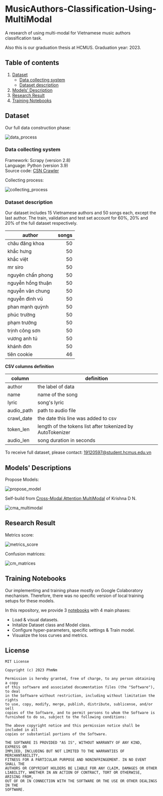 # MusicAuthors-Classification-Using-MultiModal

A research of using multi-modal for Vietnamese music authors classification task.

Also this is our graduation thesis at HCMUS. Graduation year: 2023.

## Table of contents

1. [Dataset](#dataset)
    - [Data collecting system](#system)
    - [Dataset description](#data_description)
2. [Models' Description](#models)
3. [Research Result](#result)
4. [Training Notebooks](#notebooks)

## <a name="dataset"></a> Dataset

Our full data construction phase:

![data_process](img/engver_data_construction_process.png)

### <a name="system"></a> Data collecting system

Framework: Scrapy (version 2.8) \
Language: Python (version 3.9) \
Source code: [CSN Crawler](https://github.com/PhmNm/csn_music_crawler)

Collecting process:

![collecting_process](img/engver_crawl_data_process.png)

### <a name="data_description"></a> Dataset description

Our dataset includes 15 Vietnamese authors and 50 songs each, except the last author. The train, validation and test set account for 60%, 20% and 20% of the full dataset respectively.

| author            | songs            |
|-------------------|-----------------:|
| châu đăng khoa    |               50 |
| khắc hưng         |               50 |
| khắc việt         |               50 |
| mr siro           |               50 |
| nguyên chấn phong |               50 |
| nguyễn hồng thuận |               50 |
| nguyễn văn chung  |               50 |
| nguyễn đình vũ    |               50 |
| phan mạnh quỳnh   |               50 |
| phúc trường       |               50 |
| phạm trưởng       |               50 |
| trịnh công sơn    |               50 |
| vương anh tú      |               50 |
| khánh đơn         |               50 |
| tiên cookie       |               46 |

**CSV columns definition**

| column | definition |
|---|---|
| author | the label of data |
| name | name of the song |
| lyric | song's lyric |
| audio_path | path to audio file |
| crawl_date | the date this line was added to csv |
| token_len | length of the tokens list after tokenized by AutoTokenizer |
| audio_len | song duration in seconds |

To receive full dataset, please contact: <19120597@student.hcmus.edu.vn>

## <a name="models"></a> Models' Descriptions

Propose Models:

![propose_model](img/whitebackground_propose_model.png)

Self-build from [Cross-Modal Attention MultiModal](https://arxiv.org/abs/2108.09669) of Krishna D N.

![cma_multimodal](img/engver_self_cm_bert_wav2vec2.png)

## <a name="result"></a> Research Result

Metrics score:

![metrics_score](img/model_results.png)

Confusion matrices:

![cm_matrices](img/confusion_matrices.png)

## <a name="notebooks"></a> Training Notebooks

Our implementing and training phase mostly on Google Colaboratory mechanism. Therefore, there was no specific version of local training setups for these models.

In this repository, we provide 3 [notebooks](notebooks/) with 4 main phases:

- Load & visual datasets.
- Initalize Dataset class and Model class.
- Configure hyper-parameters, specific settings & Train model.
- Visualize the loss curves and metrics.

## License

    MIT License

    Copyright (c) 2023 PhmNm

    Permission is hereby granted, free of charge, to any person obtaining a copy
    of this software and associated documentation files (the "Software"), to deal
    in the Software without restriction, including without limitation the rights
    to use, copy, modify, merge, publish, distribute, sublicense, and/or sell
    copies of the Software, and to permit persons to whom the Software is
    furnished to do so, subject to the following conditions:

    The above copyright notice and this permission notice shall be included in all
    copies or substantial portions of the Software.

    THE SOFTWARE IS PROVIDED "AS IS", WITHOUT WARRANTY OF ANY KIND, EXPRESS OR
    IMPLIED, INCLUDING BUT NOT LIMITED TO THE WARRANTIES OF MERCHANTABILITY,
    FITNESS FOR A PARTICULAR PURPOSE AND NONINFRINGEMENT. IN NO EVENT SHALL THE
    AUTHORS OR COPYRIGHT HOLDERS BE LIABLE FOR ANY CLAIM, DAMAGES OR OTHER
    LIABILITY, WHETHER IN AN ACTION OF CONTRACT, TORT OR OTHERWISE, ARISING FROM,
    OUT OF OR IN CONNECTION WITH THE SOFTWARE OR THE USE OR OTHER DEALINGS IN THE
    SOFTWARE.
